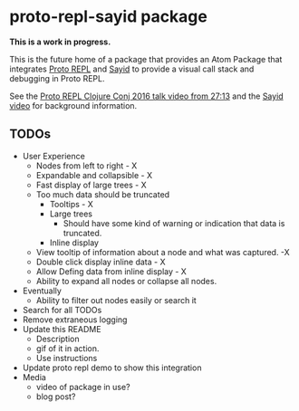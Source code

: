 # proto-repl-sayid package

**This is a work in progress.**

This is the future home of a package that provides an Atom Package that integrates [Proto REPL](https://github.com/jasongilman/proto-repl) and [Sayid](https://github.com/bpiel/sayid) to provide a visual call stack and debugging in Proto REPL.

See the [Proto REPL Clojure Conj 2016 talk video from 27:13](https://youtu.be/buPPGxOnBnk?t=27m13s) and the [Sayid video](https://youtu.be/ipDhvd1NsmE) for background information.

## TODOs


* User Experience
  * Nodes from left to right - X
  * Expandable and collapsible - X
  * Fast display of large trees - X
  * Too much data should be truncated
    * Tooltips - X
    * Large trees
      * Should have some kind of warning or indication that data is truncated.
    * Inline display
  * View tooltip of information about a node and what was captured. -X
  * Double click display inline data - X
  * Allow Defing data from inline display - X
  * Ability to expand all nodes or collapse all nodes.
* Eventually
  * Ability to filter out nodes easily or search it
* Search for all TODOs
* Remove extraneous logging
* Update this README
  * Description
  * gif of it in action.
  * Use instructions
* Update proto repl demo to show this integration
* Media
  * video of package in use?
  * blog post?
